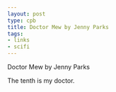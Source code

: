 ```yaml
---
layout: post
type: cpb
title: Doctor Mew by Jenny Parks
tags:
- links
- scifi
---
```

Doctor Mew by Jenny Parks

The tenth is my doctor.
